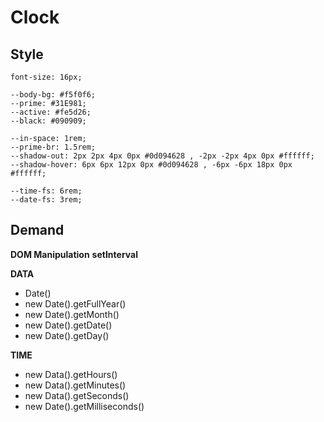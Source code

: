 # Clock 

## Style 

    font-size: 16px;
    
    --body-bg: #f5f0f6;
    --prime: #31E981;
    --active: #fe5d26;
    --black: #090909;
    
    --in-space: 1rem;
    --prime-br: 1.5rem;
    --shadow-out: 2px 2px 4px 0px #0d094628 , -2px -2px 4px 0px #ffffff;
    --shadow-hover: 6px 6px 12px 0px #0d094628 , -6px -6px 18px 0px #ffffff;

    --time-fs: 6rem;
    --date-fs: 3rem;

## Demand 

**DOM Manipulation**
**setInterval**

**DATA**
  - Date()
  - new Date().getFullYear()
  - new Date().getMonth()
  - new Date().getDate()
  - new Date().getDay()

**TIME**
  - new Data().getHours()
  - new Data().getMinutes()
  - new Data().getSeconds()
  - new Date().getMilliseconds()
  
